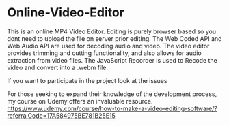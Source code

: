 # Online-Video-Editor
This is an online MP4 Video Editor. Editing is purely browser based so you dont need to upload the file on server prior editing.
The Web Coded API and Web Audio API are used for decoding audio and video. The video editor provides trimming and cutting functionality, and also allows for audio extraction from video files.
The JavaScript Recorder is used to Recode the video and convert into a .webm file. 

If you want to participate in the project look at the issues


For those seeking to expand their knowledge of the development process, my course on Udemy offers an invaluable resource.
https://www.udemy.com/course/how-to-make-a-video-editing-software/?referralCode=17A584975BE781B25E15

